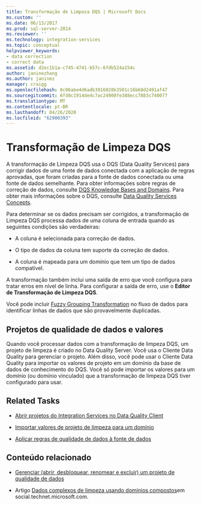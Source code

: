 ```yaml
---
title: Transformação de Limpeza DQS | Microsoft Docs
ms.custom: ''
ms.date: 06/13/2017
ms.prod: sql-server-2014
ms.reviewer: ''
ms.technology: integration-services
ms.topic: conceptual
helpviewer_keywords:
- data correction
- correct data
ms.assetid: d2ec1b1a-c745-4741-b57c-6fdb524a154c
author: janinezhang
ms.author: janinez
manager: craigg
ms.openlocfilehash: 0c06abe4d6adb3916028b3501c16b68d2491af47
ms.sourcegitcommit: 6fd8c1914de4c7ac24900fe388ecc7883c740077
ms.translationtype: MT
ms.contentlocale: pt-BR
ms.lasthandoff: 04/26/2020
ms.locfileid: "62900393"
---
```

# <a name="dqs-cleansing-transformation"></a>Transformação de Limpeza DQS
  A transformação de Limpeza DQS usa o DQS (Data Quality Services) para corrigir dados de uma fonte de dados conectada com a aplicação de regras aprovadas, que foram criadas para a fonte de dados conectada ou uma fonte de dados semelhante. Para obter informações sobre regras de correção de dados, consulte [DQS Knowledge Bases and Domains](../../../data-quality-services/dqs-knowledge-bases-and-domains.md). Para obter mais informações sobre o DQS, consulte [Data Quality Services Concepts](../../../data-quality-services/data-quality-services-concepts.md).  
  
 Para determinar se os dados precisam ser corrigidos, a transformação de Limpeza DQS processa dados de uma coluna de entrada quando as seguintes condições são verdadeiras:  
  
-   A coluna é selecionada para correção de dados.  
  
-   O tipo de dados da coluna tem suporte da correção de dados.  
  
-   A coluna é mapeada para um domínio que tem um tipo de dados compatível.  
  
 A transformação também inclui uma saída de erro que você configura para tratar erros em nível de linha. Para configurar a saída de erro, use o **Editor de Transformação de Limpeza DQS**.  
  
 Você pode incluir [Fuzzy Grouping Transformation](fuzzy-grouping-transformation.md) no fluxo de dados para identificar linhas de dados que são provavelmente duplicadas.  
  
## <a name="data-quality-projects-and-values"></a>Projetos de qualidade de dados e valores  
 Quando você processar dados com a transformação de limpeza DQS, um projeto de limpeza é criado no Data Quality Server. Você usa o Cliente Data Quality para gerenciar o projeto. Além disso, você pode usar o Cliente Data Quality para importar os valores de projeto em um domínio da base de dados de conhecimento do DQS. Você só pode importar os valores para um domínio (ou domínio vinculado) que a transformação de limpeza DQS tiver configurado para usar.  
  
## <a name="related-tasks"></a>Related Tasks  
  
-   [Abrir projetos do Integration Services no Data Quality Client](../../../data-quality-services/open-integration-services-projects-in-data-quality-client.md)  
  
-   [Importar valores de projeto de limpeza para um domínio](../../../data-quality-services/import-cleansing-project-values-into-a-domain.md)  
  
-   [Aplicar regras de qualidade de dados à fonte de dados](apply-data-quality-rules-to-data-source.md)  
  
## <a name="related-content"></a>Conteúdo relacionado  
  
-   [Gerenciar &#40;abrir, desbloquear, renomear e excluir&#41; um projeto de qualidade de dados](../../../data-quality-services/manage-open-unlock-rename-and-delete-a-data-quality-project.md)  
  
-   Artigo [Dados complexos de limpeza usando domínios compostos](https://social.technet.microsoft.com/wiki/contents/articles/13324.using-dqs-cleansing-complex-data-using-composite-domains.aspx)em social.technet.microsoft.com.  
  
  
